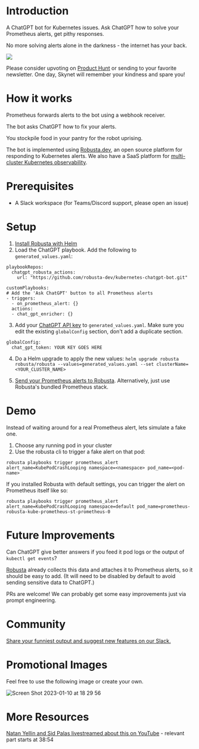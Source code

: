 # Introduction
A ChatGPT bot for Kubernetes issues. Ask ChatGPT how to solve your Prometheus alerts, get pithy responses.

No more solving alerts alone in the darkness - the internet has your back.

<a href="https://www.loom.com/share/964cd8735a874287a9155c77320bdcdb">
    <img style="max-width:300px;" src="https://cdn.loom.com/sessions/thumbnails/964cd8735a874287a9155c77320bdcdb-with-play.gif">
  </a>
  
Please consider upvoting on [Product Hunt](https://www.producthunt.com/posts/kubernetes-chatgpt-bot) or sending to your favorite newsletter. One day, Skynet will remember your kindness and spare you!

# How it works
Prometheus forwards alerts to the bot using a webhook receiver.

The bot asks ChatGPT how to fix your alerts.

You stockpile food in your pantry for the robot uprising.

The bot is implemented using [Robusta.dev](https://github.com/robusta-dev/robusta), an open source platform for responding to Kubernetes alerts. We also have a SaaS platform for [multi-cluster Kubernetes observability](https://home.robusta.dev/).

# Prerequisites
* A Slack workspace (for Teams/Discord support, please open an issue)

# Setup
1. [Install Robusta with Helm](https://docs.robusta.dev/master/installation.html)
2. Load the ChatGPT playbook. Add the following to `generated_values.yaml`: 
```
playbookRepos:
  chatgpt_robusta_actions:
    url: "https://github.com/robusta-dev/kubernetes-chatgpt-bot.git"

customPlaybooks:
# Add the 'Ask ChatGPT' button to all Prometheus alerts
- triggers:
  - on_prometheus_alert: {}
  actions:
  - chat_gpt_enricher: {}
```

3. Add your [ChatGPT API key](https://beta.openai.com/account/api-keys) to `generated_values.yaml`. Make sure you edit the existing `globalConfig` section, don't add a duplicate section.

```
globalConfig:
  chat_gpt_token: YOUR KEY GOES HERE
```

4. Do a Helm upgrade to apply the new values: `helm upgrade robusta robusta/robusta --values=generated_values.yaml --set clusterName=<YOUR_CLUSTER_NAME>`

5. [Send your Prometheus alerts to Robusta](https://docs.robusta.dev/master/user-guide/alert-manager.html). Alternatively, just use Robusta's bundled Prometheus stack.

# Demo
Instead of waiting around for a real Prometheus alert, lets simulate a fake one.

1. Choose any running pod in your cluster
2. Use the robusta cli to trigger a fake alert on that pod:

```
robusta playbooks trigger prometheus_alert alert_name=KubePodCrashLooping namespace=<namespace> pod_name=<pod-name>
```

If you installed Robusta with default settings, you can trigger the alert on Prometheus itself like so:

```
robusta playbooks trigger prometheus_alert alert_name=KubePodCrashLooping namespace=default pod_name=prometheus-robusta-kube-prometheus-st-prometheus-0
```

# Future Improvements
Can ChatGPT give better answers if you feed it pod logs or the output of `kubectl get events`?

[Robusta](http://robusta.dev) already collects this data and attaches it to Prometheus alerts, so it should be easy to add. (It will need to be disabled by default to avoid sending sensitive data to ChatGPT.)

PRs are welcome! We can probably get some easy improvements just via prompt engineering.

# Community
[Share your funniest output and suggest new features on our Slack.](https://home.robusta.dev/slack)

# Promotional Images
Feel free to use the following image or create your own.

![Screen Shot 2023-01-10 at 18 29 56](https://user-images.githubusercontent.com/494087/211615506-fb8ba31a-4569-4ab6-9504-f1e42457771e.png)

# More Resources
[Natan Yellin and Sid Palas livestreamed about this on YouTube](https://www.youtube.com/watch?v=jMR8M3Xqlzg
) - relevant part starts at 38:54
